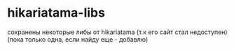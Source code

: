 # hikariatama-libs

сохранены некоторые либы от hikariatama (т.к его сайт стал недоступен) (пока только одна, если найду еще - добавлю)
